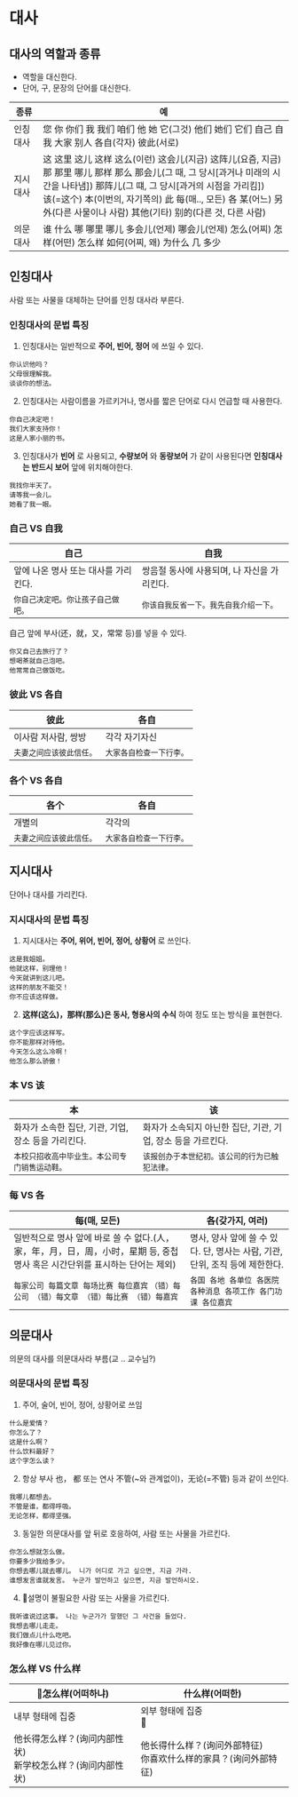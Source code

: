# 대사
## 대사의 역할과 종류
+ 역할을 대신한다.
+ 단어, 구, 문장의 단어를 대신한다.

|종류|예|
|------|---------------------------------------------------|
|인칭대사|您 你 你们 我 我们 咱们 他 她 它(그것) 他们 她们 它们 自己 自我 大家 别人 各自(각자) 彼此(서로)|
|지시대사|这 这里 这儿 这样 这么(이런) 这会儿(지금) 这阵儿(요즘, 지금)<br>那 那里 哪儿 那样 那么 那会儿(그 때, 그 당시[과거나 미래의 시간을 나타냄]) 那阵儿(그 떄, 그 당시[과거의 시점을 가리킴])<br>该(=这个) 本(이번의, 자기쪽의) 此 每(매.., 모든) 各 某(어느) 另外(다른 사물이나 사람) 其他(기타) 别的(다른 것, 다른 사람)|
|의문대사|谁 什么 哪 哪里 哪儿 多会儿(언제) 哪会儿(언제) 怎么(어찌) 怎样(어떤) 怎么样 如何(어찌, 왜) 为什么 几 多少|

## 인칭대사
사람 또는 사물을 대체하는 단어를 인칭 대사라 부른다.

### 인칭대사의 문법 특징
1. 인칭대사는 일반적으로 __주어, 빈어, 정어__ 에 쓰일 수 있다.
```
你认识他吗？
父母很理解我。
谈谈你的想法。
```

2. 인칭대사는 사람이름을 가르키거나, 명사를 짧은 단어로 다시 언급할 때 사용한다.

```
你自己决定吧！
我们大家支持你！
这是人家小丽的书。
```

3. 인칭대사가 __빈어__ 로 사용되고, __수량보어__ 와 __동량보어__ 가 같이 사용된다면 __인칭대사는 반드시 보어__ 앞에 위치해야한다.
```
我找你半天了。
请等我一会儿。
她看了我一眼。
```
### 自己 VS 自我
|自己|自我|
|-----|-----|
|앞에 나온 명사 또는 대사를 가리킨다.|쌍음절 동사에 사용되며, 나 자신을 가리킨다.|
|```你自己决定吧。你让孩子自己做吧。```|```你该自我反省一下。我先自我介绍一下。```|

自己 앞에 부사(还，就，又，常常 등)를 넣을 수 있다.
```
你又自己去旅行了？
想喝茶就自己泡吧。
他常常自己做饭吃。
```

### 彼此 VS 各自
|彼此|各自|
|-----|-----|
|이사람 저사람, 쌍방|각각 자기자신|
|```夫妻之间应该彼此信任。```|```大家各自检查一下行李。```|

### 各个 VS 各自
|各个|各自|
|-----|-----|
|개별의|각각의|
|```夫妻之间应该彼此信任。```|```大家各自检查一下行李。```|

## 지시대사
단어나 대사를 가리킨다.

### 지시대사의 문법 특징
1. 지시대사는 __주어, 위어, 빈어, 정어, 상황어__ 로 쓰인다.
```
这是我姐姐。
他就这样，别理他！
今天就讲到这儿吧。
这样的朋友不能交！
你不应该这样做。
```

2. __这样(这么)，那样(那么)은 동사, 형용사의 수식__ 하여 정도 또는 방식을 표현한다.
```
这个字应该这样写。
你不能那样对待他。
今天怎么这么冷啊！
他怎么那么骄傲！
```

### 本 VS 该
|本|该|
|-----|-----|
|화자가 소속한 집단, 기관, 기업, 장소 등을 가리킨다.|화자가 소속되지 아닌한 집단, 기관, 기업, 장소 등을 가르킨다.|
|```本校只招收高中毕业生。本公司专门销售运动鞋。```|```该报创办于本世纪初。该公司的行为已触犯法律。```|

### 每 VS 各
|每(매, 모든)|各(갖가지, 여러)|
|-----|-----|
|일반적으로 명사 앞에 바로 쓸 수 없다.(人，家，年，月，日，周，小时，星期 등, 중첩명사 혹은 시간단위를 표시하는 단어는 제외)|명사, 양사 앞에 쓸 수 있다. 단, 명사는 사람, 기관, 단위, 조직 등에 제한한다.|
|```每家公司 每篇文章 每场比赛 每位嘉宾``` ```（错）每公司 （错）每文章 （错）每比赛 （错）每嘉宾```|```各国 各地 各单位 各医院 各种消息 各项工作 各门功课 各位嘉宾```|

## 의문대사
의문의 대사를 의문대사라 부름(교 .. 교수님?)

### 의문대사의 문법 특징
1. 주어, 술어, 빈어, 정어, 상황어로 쓰임
```
什么是爱情？
你怎么了？
这是什么啊？
什么饮料最好？
这个字怎么读？
```
2. 항상 부사 也， 都 또는 연사 不管(~와 관계없이)，无论(=不管) 등과 같이 쓰인다.
```
我哪儿都想去。
不管是谁，都得呼吸。
无论怎样，都得坚强。
```
3. 동일한 의문대사를 앞 뒤로 호응하여, 사람 또는 사물을 가르킨다.
```
你怎么想就怎么做。
你要多少我给多少。
你想去哪儿就去哪儿。 니가 어디로 가고 싶으면, 지금 가라.
谁想发言谁就发言。 누군가 발언하고 싶으면, 지금 발언하시오.
```

4. 설명이 불필요한 사람 또는 사물을 가르킨다.
```
我听谁说过这事。 나는 누군가가 말했던 그 사건을 들었다.
我想去哪儿走走。
我们做点儿什么吃吧。
我好像在哪儿见过你。
```

### 怎么样 VS 什么样
|怎么样(어떠하냐)|什么样(어떠한)|
|-----|-----|
|내부 형태에 집중|외부 형태에 집중<br>|
|他长得怎么样？(询问内部性状)<br>新学校怎么样？(询问内部性状)|他长得什么样？(询问外部特征)<br>你喜欢什么样的家具？(询问外部特征)|
